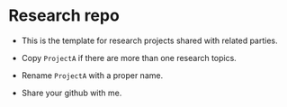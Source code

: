 # Research repo

- This is the template for research projects shared with related parties.

- Copy `ProjectA` if there are more than one research topics.

- Rename `ProjectA` with a proper name.

- Share your github with me.
